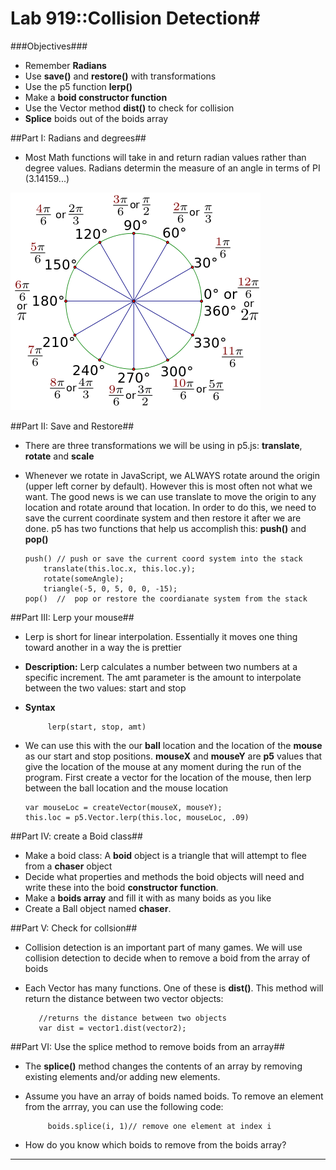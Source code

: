 # Lab 919::Collision Detection#

###Objectives###
 - Remember **Radians**
 - Use **save()** and **restore()** with transformations
 - Use the p5 function **lerp()**
 - Make a **boid constructor function**
 - Use the Vector method **dist()** to check for collision
 - **Splice** boids out of the boids array
 
##Part I: Radians and degrees##

 - Most Math functions will take in and return radian values rather than degree values.  Radians determin the measure of an angle in terms of PI (3.14159...)

![](trig2.png)


##Part II: Save and Restore##

 -  There are three transformations we will be using in p5.js: **translate**, **rotate** and **scale**
 -  Whenever we rotate in JavaScript, we ALWAYS rotate around the origin (upper left corner by default).  However this is most often not what we want.  The good news is we can use translate to move the origin to any location and rotate around that location.  In order to do this, we need to save the current coordinate system and then restore it after we are done. p5 has two functions that help us accomplish this:  **push()** and **pop()**

		push() // push or save the current coord system into the stack
			translate(this.loc.x, this.loc.y);
			rotate(someAngle);
            triangle(-5, 0, 5, 0, 0, -15);
		pop()  //  pop or restore the coordianate system from the stack

  
##Part III: Lerp your mouse##

 - Lerp is short for linear interpolation.  Essentially it moves one thing toward another in a way the is prettier
 - **Description:** Lerp calculates a number between two numbers at a specific increment. The amt parameter is the amount to interpolate between the two values: start and stop

 - **Syntax**
 
 			lerp(start, stop, amt)
		

 -  We can use this with the our **ball** location and the location of the **mouse** as our start and stop positions.  **mouseX** and **mouseY** are **p5** values that give the location of the mouse at any moment during the run of the program.  First create a vector for the location of the mouse, then lerp between the ball location and the mouse location

		var mouseLoc = createVector(mouseX, mouseY);
    	this.loc = p5.Vector.lerp(this.loc, mouseLoc, .09)

##Part IV: create a Boid class##

 - Make a boid class:  A **boid** object is a triangle that will attempt to flee from a **chaser** object 
 - Decide what properties and methods the boid objects will need and write these into the boid **constructor function**.
 - Make a **boids array** and fill it with as many boids as you like
 - Create a Ball object named **chaser**.
   

##Part V: Check for collsion##

  -  Collision detection is an important part of many games.  We will use collision detection to decide when to remove a boid from the array of boids
  -  Each Vector has many functions.  One of these is **dist()**.  This method will return the distance between two vector objects:
			
			//returns the distance between two objects
			var dist = vector1.dist(vector2); 


##Part VI: Use the splice method to remove boids from an array##

  -  The **splice()** method changes the contents of an array by removing existing elements and/or adding new elements. 

 - Assume you have an array of boids named boids.  To remove an element from the arrray, you can use the following code:

			boids.splice(i, 1)// remove one element at index i

  - How do you know which boids to remove from the boids array?
 
----


